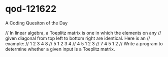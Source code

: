 # qod-121622
A Coding Quesiton of the Day


// In linear algebra, a Toeplitz matrix is one in which the elements on any
// given diagonal from top left to bottom right are identical. Here is an
// example:
//  1 2 3 4 8
//  5 1 2 3 4
//  4 5 1 2 3
//  7 4 5 1 2
// Write a program to determine whether a given input is a Toeplitz matrix.


